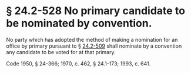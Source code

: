 # § 24.2-528 No primary candidate to be nominated by convention.

<p>No party which has adopted the method of making a nomination for an office by primary pursuant to § <a href='http://law.lis.virginia.gov/vacode/24.2-509/'>24.2-509</a> shall nominate by a convention any candidate to be voted for at that primary.</p><p>Code 1950, § 24-366; 1970, c. 462, § 24.1-173; 1993, c. 641.</p>